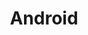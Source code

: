 ---
layout: list
type: tag
title: Android
slug: android
category: blog
sidebar: true
description: >
   how to develop an android application
---